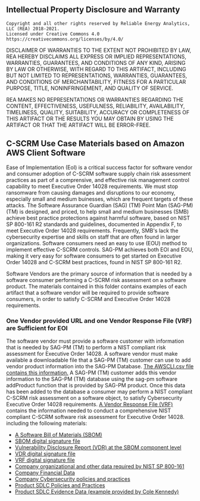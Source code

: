 <h2> Intellectual Property Disclosure and Warranty </h2>
 
	Copyright and all other rights reserved by Reliable Energy Analytics, LLC (REA) 2018-2021. 
	Licensed under Creative Commons 4.0 https://creativecommons.org/licenses/by/4.0/  
DISCLAIMER OF WARRANTIES
TO THE EXTENT NOT PROHIBITED BY LAW, REA HEREBY DISCLAIMS ALL EXPRESS OR IMPLIED REPRESENTATIONS, 
WARRANTIES, GUARANTEES, AND CONDITIONS OF ANY KIND, ARISING BY LAW OR OTHERWISE, WITH REGARD TO THIS ARTIFACT, 
INCLUDING BUT NOT LIMITED TO REPRESENTATIONS, WARRANTIES, GUARANTEES, AND CONDITIONS OF MERCHANTABILITY, 
FITNESS FOR A PARTICULAR PURPOSE, TITLE, NONINFRINGEMENT, AND QUALITY OF SERVICE.
 
REA MAKES NO REPRESENTATIONS OR WARRANTIES REGARDING THE CONTENT, EFFECTIVENESS, USEFULNESS, RELIABILITY, 
AVAILABILITY, TIMELINESS, QUALITY, SUITABILITY, ACCURACY OR COMPLETENESS OF THIS ARTIFACT OR THE 
RESULTS YOU MAY OBTAIN BY USING THE ARTIFACT OR THAT THE ARTIFACT WILL BE ERROR-FREE.
	
<h2>C-SCRM Use Case Materials based on Amazon AWS Client Software</h2>
<p>
  Ease of Implementation (EoI) is a critical success factor for software vendor and consumer adoption of C-SCRM software supply chain risk assessment practices as part of a comprensive, and effective risk management control capability to meet Executive Order 14028 requirements. We must stop ransomware from causing damages and disruptions to our economy, especially small and medium buinesses, which are frequent targets of these attacks. The Software Assurance Guardian (SAG) (TM) Point Man (SAG-PM) (TM) is designed, and priced, to help small and medium businesses (SMB) achieve best practice protections against harmful software, based on NIST SP 800-161 R2 standards and guidelines, documented in Appendix F, to meet Executive Order 14028 requirements. Frequently, SMB's lack the cybersecurity expertise and skills on staff that are often found in larger organizations. Software consumers need an easy to use (EOU) method to implement effective C-SCRM controls. SAG-PM achieves both EOI and EOU, making it very easy for software consumers to get started on Executive Order 14028 and C-SCRM best practices, found in NIST SP 800-161 R2. 
<p>
  Software Vendors are the primary source of information that is needed by a software consumer performing a C-SCRM risk assessment on a software product. The materials contained in this folder contains examples of each artifact that a software vendor will be required to provide software consumers, in order to satisfy C-SCRM and Executive Order 14028 requirements. 
  <h3> One Vendor provided URL and one Vendor Response File (VRF) are Sufficient for EOI</h3>
<p>
  The software vendor must provide a software customer with information that is needed by SAG-PM (TM) to perform a NIST compliant risk assessment for Executive Order 14028. A software vendor must make available a downloadable file that a SAG-PM (TM) customer can use to add vendor product information into the SAG-PM Database.  <a href="https://raw.githubusercontent.com/rjb4standards/REA-Products/master/C-SCRM-Use-Case/AWSCLI.csv"> The AWSCLI.csv file contains this information.</a> A SAG-PM (TM) customer adds this vendor information to the SAG-PM (TM) database using the sag-pm software addProduct function that is provided by SAG-PM product. Once this data has been added to the database a consumer may perform a NIST compliant C-SCRM risk assessment on a software object, to satisfy Cybersecurity Executive Order 14028 requirements. <a href="https://raw.githubusercontent.com/rjb4standards/REA-Products/master/C-SCRM-Use-Case/VendorResponse.txt">A Vendor Response File (VRF)</a> contains the information needed to conduct a comprehensive NIST compliant C-SCRM software risk assessment for Executive Order 14028. including the following materials:
  <p>
    <ul>
      <li> <a href="https://raw.githubusercontent.com/rjb4standards/REA-Products/master/C-SCRM-Use-Case/AWS_SBOM.spdx">A Software Bill of Materials (SBOM)</a>
      <li> <a href="https://github.com/rjb4standards/REA-Products/raw/master/C-SCRM-Use-Case/AWSCLIVDR.xml.sig">SBOM digital signature file</a>
      <li> <a href="https://raw.githubusercontent.com/rjb4standards/REA-Products/master/C-SCRM-Use-Case/AWSCLIVDR.xml">Vulnerability Disclosure Report (VDR) at the SBOM component level</a>
      <li> <a href="https://github.com/rjb4standards/REA-Products/raw/master/C-SCRM-Use-Case/AWSCLIVDR.xml.sig">VDR digital signature file</a>
      <li> <a href="https://github.com/rjb4standards/REA-Products/raw/master/C-SCRM-Use-Case/VendorResponse.txt.sig">VRF digital signature file</a>
      <li> <a href="https://github.com/rjb4standards/REA-Products/raw/master/C-SCRM-Use-Case/CompanyData.html">Company organizational and other data required by NIST SP 800-161</a>
      <li> <a href="https://github.com/rjb4standards/REA-Products/raw/master/C-SCRM-Use-Case/FinancialData.html"> Company Financial Data</a>
      <li> <a href="https://github.com/rjb4standards/REA-Products/raw/master/C-SCRM-Use-Case/CyberSecPolicy.html">Company Cybersecurity policies and practices</a>
      <li> <a href="https://raw.githubusercontent.com/rjb4standards/REA-Products/master/C-SCRM-Use-Case/SDLCPolicy.html">Product SDLC Policies and Practices</a>
      <li> <a href="https://github.com/rjb4standards/REA-Products/raw/master/C-SCRM-Use-Case/SAG-PM_SDLCEvidenceData_COLE.json">Product SDLC Evidence Data (example provided by Cole Kennedy)</a>
    </ul>
